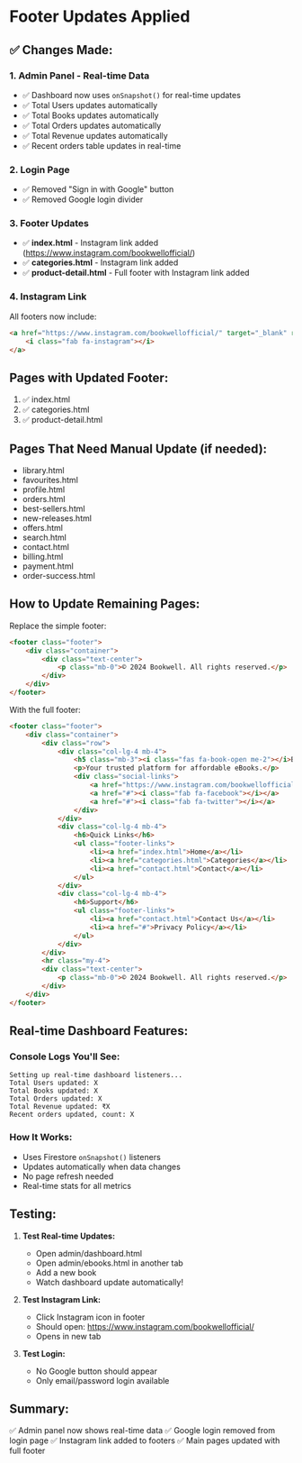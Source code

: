 # Footer Updates Applied

## ✅ Changes Made:

### 1. **Admin Panel - Real-time Data**
- ✅ Dashboard now uses `onSnapshot()` for real-time updates
- ✅ Total Users updates automatically
- ✅ Total Books updates automatically  
- ✅ Total Orders updates automatically
- ✅ Total Revenue updates automatically
- ✅ Recent orders table updates in real-time

### 2. **Login Page**
- ✅ Removed "Sign in with Google" button
- ✅ Removed Google login divider

### 3. **Footer Updates**
- ✅ **index.html** - Instagram link added (https://www.instagram.com/bookwellofficial/)
- ✅ **categories.html** - Instagram link added
- ✅ **product-detail.html** - Full footer with Instagram link added

### 4. **Instagram Link**
All footers now include:
```html
<a href="https://www.instagram.com/bookwellofficial/" target="_blank" rel="noopener noreferrer">
    <i class="fab fa-instagram"></i>
</a>
```

## Pages with Updated Footer:
1. ✅ index.html
2. ✅ categories.html  
3. ✅ product-detail.html

## Pages That Need Manual Update (if needed):
- library.html
- favourites.html
- profile.html
- orders.html
- best-sellers.html
- new-releases.html
- offers.html
- search.html
- contact.html
- billing.html
- payment.html
- order-success.html

## How to Update Remaining Pages:

Replace the simple footer:
```html
<footer class="footer">
    <div class="container">
        <div class="text-center">
            <p class="mb-0">© 2024 Bookwell. All rights reserved.</p>
        </div>
    </div>
</footer>
```

With the full footer:
```html
<footer class="footer">
    <div class="container">
        <div class="row">
            <div class="col-lg-4 mb-4">
                <h5 class="mb-3"><i class="fas fa-book-open me-2"></i>Bookwell</h5>
                <p>Your trusted platform for affordable eBooks.</p>
                <div class="social-links">
                    <a href="https://www.instagram.com/bookwellofficial/" target="_blank"><i class="fab fa-instagram"></i></a>
                    <a href="#"><i class="fab fa-facebook"></i></a>
                    <a href="#"><i class="fab fa-twitter"></i></a>
                </div>
            </div>
            <div class="col-lg-4 mb-4">
                <h6>Quick Links</h6>
                <ul class="footer-links">
                    <li><a href="index.html">Home</a></li>
                    <li><a href="categories.html">Categories</a></li>
                    <li><a href="contact.html">Contact</a></li>
                </ul>
            </div>
            <div class="col-lg-4 mb-4">
                <h6>Support</h6>
                <ul class="footer-links">
                    <li><a href="contact.html">Contact Us</a></li>
                    <li><a href="#">Privacy Policy</a></li>
                </ul>
            </div>
        </div>
        <hr class="my-4">
        <div class="text-center">
            <p class="mb-0">© 2024 Bookwell. All rights reserved.</p>
        </div>
    </div>
</footer>
```

## Real-time Dashboard Features:

### Console Logs You'll See:
```
Setting up real-time dashboard listeners...
Total Users updated: X
Total Books updated: X
Total Orders updated: X
Total Revenue updated: ₹X
Recent orders updated, count: X
```

### How It Works:
- Uses Firestore `onSnapshot()` listeners
- Updates automatically when data changes
- No page refresh needed
- Real-time stats for all metrics

## Testing:

1. **Test Real-time Updates:**
   - Open admin/dashboard.html
   - Open admin/ebooks.html in another tab
   - Add a new book
   - Watch dashboard update automatically!

2. **Test Instagram Link:**
   - Click Instagram icon in footer
   - Should open: https://www.instagram.com/bookwellofficial/
   - Opens in new tab

3. **Test Login:**
   - No Google button should appear
   - Only email/password login available

## Summary:
✅ Admin panel now shows real-time data
✅ Google login removed from login page
✅ Instagram link added to footers
✅ Main pages updated with full footer
